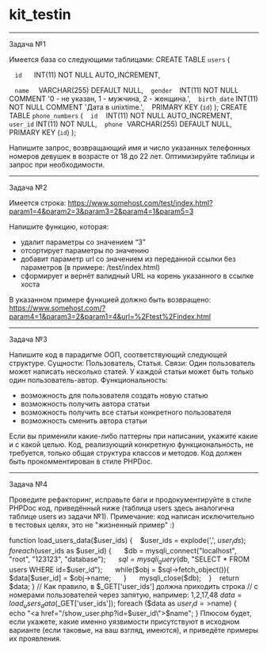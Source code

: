 # kit_testin
***************************************************************************************************************************************
Задача №1

Имеется база со следующими таблицами: 
CREATE TABLE `users` ( 

    `id`         INT(11) NOT NULL AUTO_INCREMENT, 
    
    `name`       VARCHAR(255) DEFAULT NULL, 
    `gender`     INT(11) NOT NULL COMMENT '0 - не указан, 1 - мужчина, 2 - женщина.', 
    `birth_date` INT(11) NOT NULL COMMENT 'Дата в unixtime.', 
    PRIMARY KEY (`id`) 
); 
CREATE TABLE `phone_numbers` ( 
    `id`      INT(11) NOT NULL AUTO_INCREMENT, 
    `user_id` INT(11) NOT NULL, 
    `phone`   VARCHAR(255) DEFAULT NULL, 
    PRIMARY KEY (`id`) 
); 

Напишите запрос, возвращающий имя и число указанных телефонных номеров девушек в возрасте от 18 до 22 лет. 
Оптимизируйте таблицы и запрос при необходимости.
***************************************************************************************************************************************
Задача №2 

Имеется строка: 
https://www.somehost.com/test/index.html?param1=4&param2=3&param3=2&param4=1&param5=3

Напишите функцию, которая: 
- удалит параметры со значением “3”
- отсортирует параметры по значению
- добавит параметр url со значением из переданной ссылки без параметров (в примере: /test/index.html)
- сформирует и вернёт валидный URL на корень указанного в ссылке хоста

В указанном примере функцией должно быть возвращено:
https://www.somehost.com/?param4=1&param3=2&param1=4&url=%2Ftest%2Findex.html
***************************************************************************************************************************************
Задача №3

Напишите код в парадигме ООП, соответствующий следующей структуре. 
Сущности: Пользователь, Статья. 
Связи: Один пользователь может написать несколько статей. У каждой статьи может быть только один пользователь-автор. 
Функциональность:
- возможность для пользователя создать новую статью
- возможность получить автора статьи
- возможность получить все статьи конкретного пользователя
- возможность сменить автора статьи

Если вы применили какие-либо паттерны при написании, укажите какие и с какой целью. 
Код, реализующий конкретную функциональность, не требуется, только общая структура классов и методов. 
Код должен быть прокомментирован в стиле PHPDoc.
***************************************************************************************************************************************
Задача №4 

Проведите рефакторинг, исправьте баги и продокументируйте в стиле PHPDoc код, приведённый ниже
(таблица users здесь аналогична таблице users из задачи №1). 
Примечание: код написан исключительно в тестовых целях, это не "жизненный пример" :) 

function load_users_data($user_ids) { 
    $user_ids = explode(',', $user_ids); 
    foreach ($user_ids as $user_id) { 
        $db = mysqli_connect("localhost", "root", "123123", "database"); 
        $sql = mysqli_query($db, "SELECT * FROM users WHERE id=$user_id"); 
        while($obj = $sql->fetch_object()){ 
            $data[$user_id] = $obj->name; 
        } 
        mysqli_close($db); 
    } 
    return $data; 
} 
// Как правило, в $_GET['user_ids'] должна приходить строка 
// с номерами пользователей через запятую, например: 1,2,17,48 
$data = load_users_data($_GET['user_ids']); 
foreach ($data as $user_id=>$name) { 
    echo "<a href=\"/show_user.php?id=$user_id\">$name</a>"; 
} 
Плюсом будет, если укажете, какие именно уязвимости присутствуют в исходном варианте (если таковые, на ваш взгляд, имеются),
и приведёте примеры их проявления.
